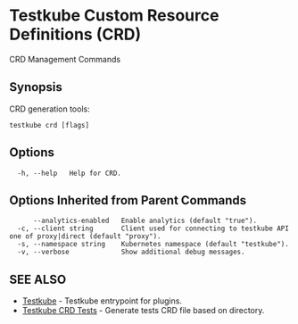 # Testkube Custom Resource Definitions (CRD)

CRD Management Commands

## **Synopsis**

CRD generation tools:

```
testkube crd [flags]
```

## **Options**

```
  -h, --help   Help for CRD.
```

## **Options Inherited from Parent Commands**

```
      --analytics-enabled   Enable analytics (default "true").
  -c, --client string       Client used for connecting to testkube API one of proxy|direct (default "proxy").
  -s, --namespace string    Kubernetes namespace (default "testkube").
  -v, --verbose             Show additional debug messages.
```

## **SEE ALSO**

* [Testkube](testkube.md)	 - Testkube entrypoint for plugins.
* [Testkube CRD Tests](testkube_crd_tests.md)	 - Generate tests CRD file based on directory.

